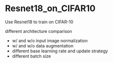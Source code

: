 # Resnet18_on_CIFAR10
Use Resnet18 to train on CIFAR-10

different architecture comparison
  - w/ and  w/o  input image normalization
  - w/ and  w/o data augmentation
  - different base learning rate and update strategy
  - different batch size
